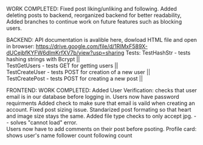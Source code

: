 WORK COMPLETED: Fixed post liking/unliking and following.  Added deleting posts to backend, reorganized backend for better readability, Added  branches to continue work on future features such as blocking users.

BACKEND: API documentation is avalible here, dowload HTML file and open in browser: https://drive.google.com/file/d/1RlMxF589X-dUCejbfKYFW6dImKrfXV7b/view?usp=sharing
Tests: 
   TestHashStr - tests hashing strings with Bcrypt ||  
 TestGetUsers - tests GET for getting users  ||  
 TestCreateUser - tests POST for creation of a new user  ||  
 TestCreatePost - tests POST for creating a new post  ||  
 

FRONTEND:
WORK COMPLETED: 
   Added User Verification:
      checks that user email is in our database before logging in. 
      Users now have password requirments 
      Added check to make sure that email is vaild when creating an account. 
      Fixed post sizing issue.
      Standarized post formating so that heart and image size stays the same.
      Added file type checks to only accept jpg. -- solves "cannot load" error. \
      Users now have to add comments on their post before psoting.
      Profile card: 
         shows user's name 
         follower count
         following count
      
      
